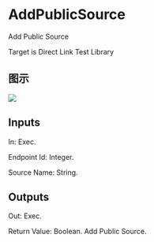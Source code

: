 # AddPublicSource

Add Public Source

Target is Direct Link Test Library

## 图示

![]($-20221218-18425635.png)

## Inputs

In: Exec.

Endpoint Id: Integer.

Source Name: String.  

## Outputs

Out: Exec.

Return Value: Boolean. Add Public Source.

